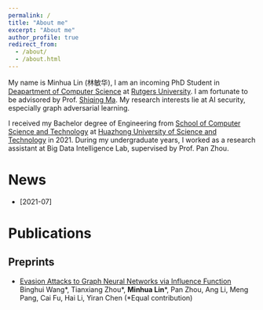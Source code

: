```yaml
---
permalink: /
title: "About me"
excerpt: "About me"
author_profile: true
redirect_from: 
  - /about/
  - /about.html
---
```

My name is Minhua Lin (林敏华), I am an incoming PhD Student in [Deapartment of Computer Science](https://www.cs.rutgers.edu/) at [Rutgers University](https://www.rutgers.edu/). I am fortunate to be advisored by Prof. [Shiqing Ma](https://www.cs.rutgers.edu/~sm2283/). My research interests lie at AI security, especially graph adversarial learning.

I received my Bachelor degree of Engineering from [School of Computer Science and Technology](http://english.cs.hust.edu.cn/) at [Huazhong University of Science and Technology](http://english.hust.edu.cn/) in 2021. During my undergraduate years, I worked as a research assistant at Big Data Intelligence Lab, supervised by Prof. Pan Zhou. 


News
======
* [2021-07]

Publications
======

Preprints
------
* [Evasion Attacks to Graph Neural Networks via Influence Function](https://arxiv.org/pdf/2009.00203.pdf)
Binghui Wang\*, Tianxiang Zhou\*, <b>Minhua Lin</b>\*, Pan Zhou, Ang Li, Meng Pang, Cai Fu, Hai Li, Yiran Chen (\*Equal contribution)


